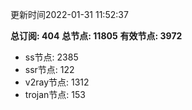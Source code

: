 更新时间2022-01-31 11:52:37

**总订阅: 404**
**总节点: 11805**
**有效节点: 3972**
- ss节点: 2385
- ssr节点: 122
- v2ray节点: 1312
- trojan节点: 153
